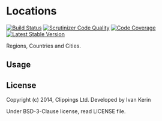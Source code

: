 Locations
=========

[![Build Status](https://travis-ci.org/harp-orm/locations.png?branch=master)](https://travis-ci.org/harp-orm/locations)
[![Scrutinizer Code Quality](https://scrutinizer-ci.com/g/harp-orm/locations/badges/quality-score.png)](https://scrutinizer-ci.com/g/harp-orm/locations/)
[![Code Coverage](https://scrutinizer-ci.com/g/harp-orm/locations/badges/coverage.png)](https://scrutinizer-ci.com/g/harp-orm/locations/)
[![Latest Stable Version](https://poser.pugx.org/harp-orm/locations/v/stable.png)](https://packagist.org/packages/harp-orm/locations)

Regions, Countries and Cities.

Usage
-----

License
-------

Copyright (c) 2014, Clippings Ltd. Developed by Ivan Kerin

Under BSD-3-Clause license, read LICENSE file.
